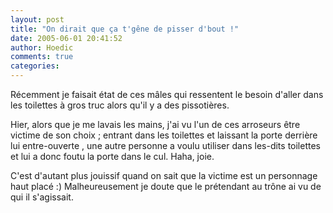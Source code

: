 ```yaml
---
layout: post
title: "On dirait que ça t'gêne de pisser d'bout !"
date: 2005-06-01 20:41:52
author: Hoedic
comments: true
categories: 
---
```



Récemment je faisait état de ces mâles qui ressentent le besoin d'aller  dans les toilettes à gros truc alors qu'il y a des pissotières.

Hier, alors que je me lavais les mains, j'ai vu l'un de ces arroseurs être victime de son choix ; entrant dans les toilettes et laissant la porte derrière lui entre-ouverte , une autre personne a voulu utiliser dans les-dits toilettes et lui a donc foutu la porte dans le cul. Haha, joie.

C'est d'autant plus jouissif quand on sait que la victime est un personnage haut placé :) Malheureusement je doute que le prétendant au trône ai vu de qui il s'agissait.